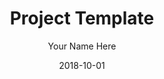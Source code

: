 ---
title: "Project Template"
description: "Description of concept goes here"
date: "2018-10-01"
author: "Your Name Here"
contact: "Your Email Here"
---